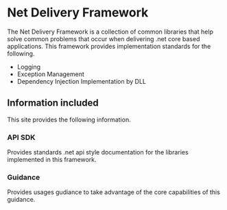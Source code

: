 # Net Delivery Framework

The Net Delivery Framework is a collection of common libraries that help solve common problems that occur when delivering .net core based applications.
This framework provides implementation standards for the following.

- Logging
- Exception Management
- Dependency Injection Implementation by DLL

## Information included
This site provides the following information.

### API SDK
Provides standards .net api style documentation for the libraries implemented in this framework.

### Guidance
Provides usages gudiance to take advantage of the core capabilities of this guidance.


